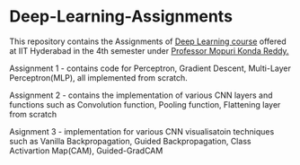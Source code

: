 # Deep-Learning-Assignments
This repository contains the Assignments of [Deep Learning course](https://krmopuri.github.io/dl/) offered at IIT Hyderabad in the 4th semester under [Professor Mopuri Konda Reddy.](https://krmopuri.github.io/)

Assignment 1 - contains code for Perceptron, Gradient Descent, Multi-Layer Perceptron(MLP), all implemented from scratch.

Assignment 2 - contains the implementation of various CNN layers and functions such as Convolution function, Pooling function, Flattening layer from scratch

Asignment 3 - implementation for various CNN visualisatoin techniques such as 
Vanilla Backpropagation, Guided Backpropagation, Class Activartion Map(CAM), Guided-GradCAM
